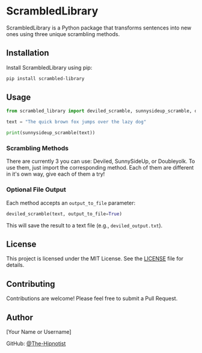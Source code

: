 # ScrambledLibrary

ScrambledLibrary is a Python package that transforms sentences into new ones using three unique scrambling methods.

## Installation

Install ScrambledLibrary using pip:
```bash
pip install scrambled-library
```

## Usage
```python
from scrambled_library import deviled_scramble, sunnysideup_scramble, double_yolk_scramble

text = "The quick brown fox jumps over the lazy dog"

print(sunnysideup_scramble(text))
```

### Scrambling Methods

There are currently 3 you can use: Deviled, SunnySideUp, or Doubleyolk. To use them, just import the corresponding method. Each of them are different in it's own way, give each of them a try!

### Optional File Output

Each method accepts an `output_to_file` parameter:

```python
deviled_scramble(text, output_to_file=True)
```
This will save the result to a text file (e.g., `deviled_output.txt`).

## License

This project is licensed under the MIT License. See the [LICENSE](LICENSE) file for details.

## Contributing

Contributions are welcome! Please feel free to submit a Pull Request.

## Author

[Your Name or Username]

GitHub: [@The-Hipnotist](https://github.com/The-Hipnotist)

